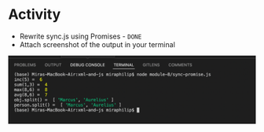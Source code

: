 # Activity

- Rewrite sync.js using Promises​ - `DONE`
- Attach screenshot of the output in your terminal 

![image info](./activity-output.png)
